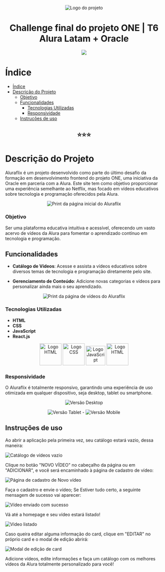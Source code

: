 <div align="center">

![Logo do projeto](public/logo.svg)

</div>

<h1 align="center"> Challenge final do projeto ONE | T6 <br> Alura Latam + Oracle </h1>

<p align="center">
<img loading="lazy" src="https://img.shields.io/badge/STATUS-EM_DESENVOLVIMENTO-green
"/>
</p>

# Índice
- [Índice](#índice)
- [Descrição do Projeto](#descrição-do-projeto)
    - [Objetivo](#objetivo)
  - [Funcionalidades](#funcionalidades)
    - [Tecnologias Utilizadas](#tecnologias-utilizadas)
    - [Responsividade](#responsividade)
  - [Instruções de uso](#instruções-de-uso)

<h2 align="center">⭐⭐⭐</h2>

# Descrição do Projeto

Aluraflix é um projeto desenvolvido como parte do último desafio da formação em desenvolvimento frontend do projeto ONE, uma iniciativa da Oracle em parceria com a Alura. Este site tem como objetivo proporcionar uma experiência semelhante ao Netflix, mas focado em vídeos educativos sobre tecnologia e programação oferecidos pela Alura.

<div align="center">

![Print da página inicial do Aluraflix](public/imagens/home-page-aluraflix.png)

</div>

### Objetivo

Ser uma plataforma educativa intuitiva e acessível, oferecendo um vasto acervo de vídeos da Alura para fomentar o aprendizado contínuo em tecnologia e programação.

## Funcionalidades

- **Catálogo de Vídeos**: Acesse e assista a vídeos educativos sobre diversos temas de tecnologia e programação diretamente pelo site.

- **Gerenciamento de Conteúdo**: Adicione novas categorias e vídeos para personalizar ainda mais o seu aprendizado.

<div align="center">

![Print da página de vídeos do Aluraflix](public/imagens/catalogo.png)

</div>

### Tecnologias Utilizadas

- **HTML**
- **CSS**
- **JavaScript**
- **React.js**

<div align="center">

<img src="public/imagens/html-logo.png" alt="Logo HTML" width="70" />  <img src="public/imagens/css-logo.png" alt="Logo CSS" width="70" />  <img src="public/imagens/js-logo.png" alt="Logo JavaScript" width="62" />  <img src="public/imagens/react-icon.png" alt="Logo HTML" width="70" />
</div>

### Responsividade

O Aluraflix é totalmente responsivo, garantindo uma experiência de uso otimizada em qualquer dispositivo, seja desktop, tablet ou smartphone.

<div align="center">

![Versão Desktop](public/imagens/responsividade-2560px.png)

![Versão Tablet](public/imagens/responsividade-1024px.png) - ![Versão Mobile](public/imagens/responsividade-425px.png)

</div>

## Instruções de uso

Ao abrir a aplicação pela primeira vez, seu catálogo estará vazio, dessa maneira:

![Catálogo de vídeos vazio](public/imagens/sem-videos.png)

Clique no botão "NOVO VÍDEO" no cabeçalho da página ou em "ADICIONAR", e você será encaminhado à página de cadastro de vídeo: 

![Página de cadastro de Novo vídeo](public/imagens/new-video-page.png)

Faça o cadastro e envie o vídeo; Se Estiver tudo certo, a seguinte mensagem de sucesso vai aparecer:

![Vídeo enviado com sucesso](public/imagens/sucess-message.png)

Vá até a homepage e seu vídeo estará listado!

![Video listado](public/imagens/video-listado.png)

Caso queira editar alguma informação do card, clique em "EDITAR" no próprio card e o modal de edição abrirá:

![Modal de edição de card](public/imagens/modal-editar-card.png)


Adicione vídeos, edite informações e faça um catálogo com os melhores vídeos da Alura totalmente personalizado para você!

[def]: #índice